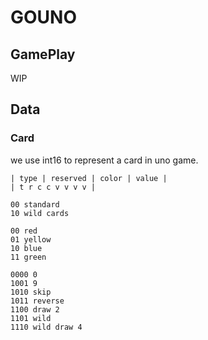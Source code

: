 GOUNO
=====

GamePlay
--------

WIP

Data
----

### Card ###

we use int16 to represent a card in uno game.  

```plain
| type | reserved | color | value |
| t r c c v v v v |

00 standard
10 wild cards

00 red
01 yellow
10 blue
11 green

0000 0 
1001 9
1010 skip
1011 reverse
1100 draw 2
1101 wild
1110 wild draw 4
```
